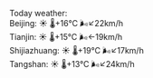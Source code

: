 Today weather:  
Beijing: ☀️   🌡️+16°C 🌬️↙22km/h  
Tianjin: ☀️   🌡️+15°C 🌬️←19km/h  
Shijiazhuang: ☀️   🌡️+19°C 🌬️↙17km/h  
Tangshan: ☀️   🌡️+13°C 🌬️↙24km/h  
